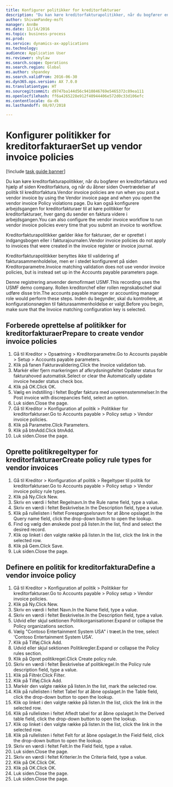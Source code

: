 ```yaml
--- 
title: Konfigurer politikker for kreditorfakturaer
description: "Du kan køre kreditorfakturapolitikker, når du bogfører en kreditorfaktura ved hjælp af siden Kreditorfaktura, og når du åbner siden Overtrædelser af politik til kreditorfaktura."
author: ShivamPandey-msft
manager: AnnBe
ms.date: 11/14/2016
ms.topic: business-process
ms.prod: 
ms.service: dynamics-ax-applications
ms.technology: 
audience: Application User
ms.reviewer: shylaw
ms.search.scope: Operations
ms.search.region: Global
ms.author: shpandey
ms.search.validFrom: 2016-06-30
ms.dyn365.ops.version: AX 7.0.0
ms.translationtype: HT
ms.sourcegitcommit: d9747ba144d56c9410846769e5465372c89ea111
ms.openlocfilehash: ff6a4265228e912f40944406e572d0c33d106efc
ms.contentlocale: da-dk
ms.lasthandoff: 08/07/2018

---
```

# <a name="set-up-vendor-invoice-policies"></a><span data-ttu-id="9b5be-103">Konfigurer politikker for kreditorfakturaer</span><span class="sxs-lookup"><span data-stu-id="9b5be-103">Set up vendor invoice policies</span></span>

[!include [task guide banner](../../includes/task-guide-banner.md)]

<span data-ttu-id="9b5be-104">Du kan køre kreditorfakturapolitikker, når du bogfører en kreditorfaktura ved hjælp af siden Kreditorfaktura, og når du åbner siden Overtrædelser af politik til kreditorfaktura.</span><span class="sxs-lookup"><span data-stu-id="9b5be-104">Vendor invoice policies are run when you post a vendor invoice by using the Vendor invoice page and when you open the vendor invoice Policy violations page.</span></span> <span data-ttu-id="9b5be-105">Du kan også konfigurere arbejdsgangen for kreditorfakturaer til at køre politikker for kreditorfakturaer, hver gang du sender en faktura videre i arbejdsgangen.</span><span class="sxs-lookup"><span data-stu-id="9b5be-105">You can also configure the vendor invoice workflow to run vendor invoice policies every time that you submit an invoice to workflow.</span></span> 

<span data-ttu-id="9b5be-106">Kreditorfakturapolitikker gælder ikke for fakturaer, der er oprettet i indgangsbogen eller i fakturajournalen.</span><span class="sxs-lookup"><span data-stu-id="9b5be-106">Vendor invoice policies do not apply to invoices that were created in the invoice register or invoice journal.</span></span> 

<span data-ttu-id="9b5be-107">Kreditorfakturapolitikker benyttes ikke til validering af fakturasammenholdelse, men er i stedet konfigureret på siden Kreditorparametre.</span><span class="sxs-lookup"><span data-stu-id="9b5be-107">Invoice matching validation does not use vendor invoice policies, but is instead set up in the Accounts payable parameters page.</span></span>

<span data-ttu-id="9b5be-108">Denne registrering anvender demofirmaet USMF.</span><span class="sxs-lookup"><span data-stu-id="9b5be-108">This recording uses the USMF demo company.</span></span> <span data-ttu-id="9b5be-109">Rollen kreditorchef eller rollen regnskabschef skal udføre disse trin.</span><span class="sxs-lookup"><span data-stu-id="9b5be-109">The accounts payable manager or accounting manager role would perform these steps.</span></span> <span data-ttu-id="9b5be-110">Inden du begynder, skal du kontrollere, at konfigurationsnøglen til fakturasammenholdelse er valgt.</span><span class="sxs-lookup"><span data-stu-id="9b5be-110">Before you begin, make sure that the Invoice matching configuration key is selected.</span></span>


## <a name="prepare-to-create-vendor-invoice-policies"></a><span data-ttu-id="9b5be-111">Forberede oprettelse af politikker for kreditorfakturaer</span><span class="sxs-lookup"><span data-stu-id="9b5be-111">Prepare to create vendor invoice policies</span></span>
1. <span data-ttu-id="9b5be-112">Gå til Kreditor > Opsætning > Kreditorparametre.</span><span class="sxs-lookup"><span data-stu-id="9b5be-112">Go to Accounts payable > Setup > Accounts payable parameters.</span></span>
2. <span data-ttu-id="9b5be-113">Klik på fanen Fakturavalidering.</span><span class="sxs-lookup"><span data-stu-id="9b5be-113">Click the Invoice validation tab.</span></span>
3. <span data-ttu-id="9b5be-114">Markér eller fjern markeringen af afkrydsningsfeltet Opdater status for fakturahoved automatisk.</span><span class="sxs-lookup"><span data-stu-id="9b5be-114">Select or clear the Automatically update invoice header status check box.</span></span>
4. <span data-ttu-id="9b5be-115">Klik på OK.</span><span class="sxs-lookup"><span data-stu-id="9b5be-115">Click OK.</span></span>
5. <span data-ttu-id="9b5be-116">Vælg en indstilling i feltet Bogfør faktura med uoverensstemmelser.</span><span class="sxs-lookup"><span data-stu-id="9b5be-116">In the Post invoice with discrepancies field, select an option.</span></span>
6. <span data-ttu-id="9b5be-117">Luk siden.</span><span class="sxs-lookup"><span data-stu-id="9b5be-117">Close the page.</span></span>
7. <span data-ttu-id="9b5be-118">Gå til Kreditor > Konfiguration af politik > Politikker for kreditorfakturaer.</span><span class="sxs-lookup"><span data-stu-id="9b5be-118">Go to Accounts payable > Policy setup > Vendor invoice policies.</span></span>
8. <span data-ttu-id="9b5be-119">Klik på Parametre.</span><span class="sxs-lookup"><span data-stu-id="9b5be-119">Click Parameters.</span></span>
9. <span data-ttu-id="9b5be-120">Klik på btnAdd.</span><span class="sxs-lookup"><span data-stu-id="9b5be-120">Click btnAdd.</span></span>
10. <span data-ttu-id="9b5be-121">Luk siden.</span><span class="sxs-lookup"><span data-stu-id="9b5be-121">Close the page.</span></span>

## <a name="create-policy-rule-types-for-vendor-invoices"></a><span data-ttu-id="9b5be-122">Oprette politikregeltyper for kreditorfakturaer</span><span class="sxs-lookup"><span data-stu-id="9b5be-122">Create policy rule types for vendor invoices</span></span>
1. <span data-ttu-id="9b5be-123">Gå til Kreditor > Konfiguration af politik > Regeltyper til politik for kreditorfakturaer.</span><span class="sxs-lookup"><span data-stu-id="9b5be-123">Go to Accounts payable > Policy setup > Vendor invoice policy rule types.</span></span>
2. <span data-ttu-id="9b5be-124">Klik på Ny.</span><span class="sxs-lookup"><span data-stu-id="9b5be-124">Click New.</span></span>
3. <span data-ttu-id="9b5be-125">Skriv en værdi i feltet Regelnavn.</span><span class="sxs-lookup"><span data-stu-id="9b5be-125">In the Rule name field, type a value.</span></span>
4. <span data-ttu-id="9b5be-126">Skriv en værdi i feltet Beskrivelse.</span><span class="sxs-lookup"><span data-stu-id="9b5be-126">In the Description field, type a value.</span></span>
5. <span data-ttu-id="9b5be-127">Klik på rullelisten i feltet Forespørgselsnavn for at åbne opslaget.</span><span class="sxs-lookup"><span data-stu-id="9b5be-127">In the Query name field, click the drop-down button to open the lookup.</span></span>
6. <span data-ttu-id="9b5be-128">Find og vælg den ønskede post på listen.</span><span class="sxs-lookup"><span data-stu-id="9b5be-128">In the list, find and select the desired record.</span></span>
7. <span data-ttu-id="9b5be-129">Klik op linket i den valgte række på listen.</span><span class="sxs-lookup"><span data-stu-id="9b5be-129">In the list, click the link in the selected row.</span></span>
8. <span data-ttu-id="9b5be-130">Klik på Gem.</span><span class="sxs-lookup"><span data-stu-id="9b5be-130">Click Save.</span></span>
9. <span data-ttu-id="9b5be-131">Luk siden.</span><span class="sxs-lookup"><span data-stu-id="9b5be-131">Close the page.</span></span>

## <a name="define-a-vendor-invoice-policy"></a><span data-ttu-id="9b5be-132">Definere en politik for kreditorfaktura</span><span class="sxs-lookup"><span data-stu-id="9b5be-132">Define a vendor invoice policy</span></span>
1. <span data-ttu-id="9b5be-133">Gå til Kreditor > Konfiguration af politik > Politikker for kreditorfakturaer.</span><span class="sxs-lookup"><span data-stu-id="9b5be-133">Go to Accounts payable > Policy setup > Vendor invoice policies.</span></span>
2. <span data-ttu-id="9b5be-134">Klik på Ny.</span><span class="sxs-lookup"><span data-stu-id="9b5be-134">Click New.</span></span>
3. <span data-ttu-id="9b5be-135">Skriv en værdi i feltet Navn.</span><span class="sxs-lookup"><span data-stu-id="9b5be-135">In the Name field, type a value.</span></span>
4. <span data-ttu-id="9b5be-136">Skriv en værdi i feltet Beskrivelse.</span><span class="sxs-lookup"><span data-stu-id="9b5be-136">In the Description field, type a value.</span></span>
5. <span data-ttu-id="9b5be-137">Udvid eller skjul sektionen Politikorganisationer.</span><span class="sxs-lookup"><span data-stu-id="9b5be-137">Expand or collapse the Policy organizations section.</span></span>
6. <span data-ttu-id="9b5be-138">Vælg "Contoso Entertainment System USA" i træet.</span><span class="sxs-lookup"><span data-stu-id="9b5be-138">In the tree, select 'Contoso Entertainment System USA'.</span></span>
7. <span data-ttu-id="9b5be-139">Klik på Tilføj.</span><span class="sxs-lookup"><span data-stu-id="9b5be-139">Click Add.</span></span>
8. <span data-ttu-id="9b5be-140">Udvid eller skjul sektionen Politikregler.</span><span class="sxs-lookup"><span data-stu-id="9b5be-140">Expand or collapse the Policy rules section.</span></span>
9. <span data-ttu-id="9b5be-141">Klik på Opret politikregel.</span><span class="sxs-lookup"><span data-stu-id="9b5be-141">Click Create policy rule.</span></span>
10. <span data-ttu-id="9b5be-142">Skriv en værdi i feltet Beskrivelse af politikregel.</span><span class="sxs-lookup"><span data-stu-id="9b5be-142">In the Policy rule description field, type a value.</span></span>
11. <span data-ttu-id="9b5be-143">Klik på Filtrér.</span><span class="sxs-lookup"><span data-stu-id="9b5be-143">Click Filter.</span></span>
12. <span data-ttu-id="9b5be-144">Klik på Tilføj.</span><span class="sxs-lookup"><span data-stu-id="9b5be-144">Click Add.</span></span>
13. <span data-ttu-id="9b5be-145">Markér den valgte række på listen.</span><span class="sxs-lookup"><span data-stu-id="9b5be-145">In the list, mark the selected row.</span></span>
14. <span data-ttu-id="9b5be-146">Klik på rullelisten i feltet Tabel for at åbne opslaget.</span><span class="sxs-lookup"><span data-stu-id="9b5be-146">In the Table field, click the drop-down button to open the lookup.</span></span>
15. <span data-ttu-id="9b5be-147">Klik op linket i den valgte række på listen.</span><span class="sxs-lookup"><span data-stu-id="9b5be-147">In the list, click the link in the selected row.</span></span>
16. <span data-ttu-id="9b5be-148">Klik på rullelisten i feltet Afledt tabel for at åbne opslaget.</span><span class="sxs-lookup"><span data-stu-id="9b5be-148">In the Derived table field, click the drop-down button to open the lookup.</span></span>
17. <span data-ttu-id="9b5be-149">Klik op linket i den valgte række på listen.</span><span class="sxs-lookup"><span data-stu-id="9b5be-149">In the list, click the link in the selected row.</span></span>
18. <span data-ttu-id="9b5be-150">Klik på rullelisten i feltet Felt for at åbne opslaget.</span><span class="sxs-lookup"><span data-stu-id="9b5be-150">In the Field field, click the drop-down button to open the lookup.</span></span>
19. <span data-ttu-id="9b5be-151">Skriv en værdi i feltet Felt.</span><span class="sxs-lookup"><span data-stu-id="9b5be-151">In the Field field, type a value.</span></span>
20. <span data-ttu-id="9b5be-152">Luk siden.</span><span class="sxs-lookup"><span data-stu-id="9b5be-152">Close the page.</span></span>
21. <span data-ttu-id="9b5be-153">Skriv en værdi i feltet Kriterier.</span><span class="sxs-lookup"><span data-stu-id="9b5be-153">In the Criteria field, type a value.</span></span>
22. <span data-ttu-id="9b5be-154">Klik på OK.</span><span class="sxs-lookup"><span data-stu-id="9b5be-154">Click OK.</span></span>
23. <span data-ttu-id="9b5be-155">Klik på OK.</span><span class="sxs-lookup"><span data-stu-id="9b5be-155">Click OK.</span></span>
24. <span data-ttu-id="9b5be-156">Luk siden.</span><span class="sxs-lookup"><span data-stu-id="9b5be-156">Close the page.</span></span>
25. <span data-ttu-id="9b5be-157">Luk siden.</span><span class="sxs-lookup"><span data-stu-id="9b5be-157">Close the page.</span></span>


